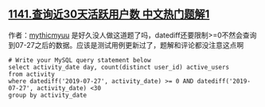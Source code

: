 ## [1141.查询近30天活跃用户数 中文热门题解1](https://leetcode.cn/problems/user-activity-for-the-past-30-days-i/solutions/100000/by-mythicmyuu-mlj9)

作者：[mythicmyuu](https://leetcode.cn/u/mythicmyuu)
是好久没人做这道题了吗，datediff还要限制>=0不然会查询到07-27之后的数据。应该是测试用例更新过了，题解和评论都没注意这点啊
```
# Write your MySQL query statement below
select activity_date day, count(distinct user_id) active_users
from activity
where datediff('2019-07-27', activity_date) >= 0 AND datediff('2019-07-27', activity_date) <30
group by activity_date
```
